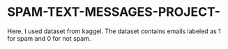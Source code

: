 # SPAM-TEXT-MESSAGES-PROJECT-
Here, I used dataset from kaggel. The dataset contains emails labeled as 1 for spam and 0 for not spam.
